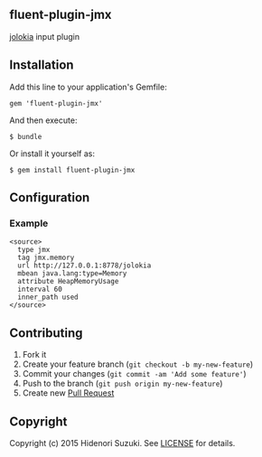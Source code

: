 ## fluent-plugin-jmx

[jolokia](https://jolokia.org/) input plugin

## Installation

Add this line to your application's Gemfile:

    gem 'fluent-plugin-jmx'

And then execute:

    $ bundle

Or install it yourself as:

    $ gem install fluent-plugin-jmx

## Configuration

### Example

    <source>
      type jmx
      tag jmx.memory
      url http://127.0.0.1:8778/jolokia
      mbean java.lang:type=Memory
      attribute HeapMemoryUsage
      interval 60
      inner_path used
    </source>

## Contributing

1. Fork it
2. Create your feature branch (`git checkout -b my-new-feature`)
3. Commit your changes (`git commit -am 'Add some feature'`)
4. Push to the branch (`git push origin my-new-feature`)
5. Create new [Pull Request](../../pull/new/master)

## Copyright

Copyright (c) 2015 Hidenori Suzuki. See [LICENSE](LICENSE) for details.


